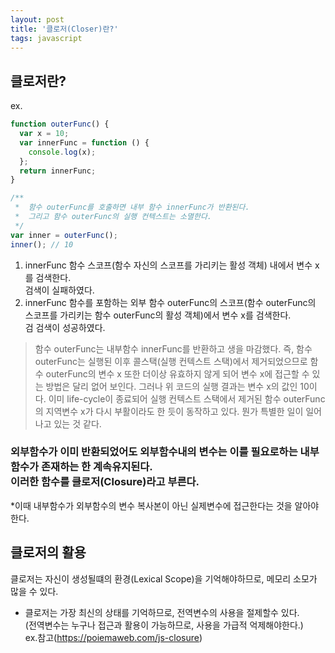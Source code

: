 ```yaml
---
layout: post
title: '클로저(Closer)란?'
tags: javascript
---
```


## 클로저란?

ex.

```javascript
function outerFunc() {
  var x = 10;
  var innerFunc = function () {
    console.log(x);
  };
  return innerFunc;
}

/**
 *  함수 outerFunc를 호출하면 내부 함수 innerFunc가 반환된다.
 *  그리고 함수 outerFunc의 실행 컨텍스트는 소멸한다.
 */
var inner = outerFunc();
inner(); // 10
```

1. innerFunc 함수 스코프(함수 자신의 스코프를 가리키는 활성 객체) 내에서 변수 x를 검색한다. <br/>검색이 실패하였다.
2. innerFunc 함수를 포함하는 외부 함수 outerFunc의 스코프(함수 outerFunc의 스코프를 가리키는 함수 outerFunc의 활성 객체)에서 변수 x를 검색한다.<br/>검 검색이 성공하였다.

> 함수 outerFunc는 내부함수 innerFunc를 반환하고 생을 마감했다. 즉, 함수 outerFunc는 실행된 이후 콜스택(실행 컨텍스트 스택)에서 제거되었으므로 함수 outerFunc의 변수 x 또한 더이상 유효하지 않게 되어 변수 x에 접근할 수 있는 방법은 달리 없어 보인다. 그러나 위 코드의 실행 결과는 변수 x의 값인 10이다. 이미 life-cycle이 종료되어 실행 컨텍스트 스택에서 제거된 함수 outerFunc의 지역변수 x가 다시 부활이라도 한 듯이 동작하고 있다. 뭔가 특별한 일이 일어나고 있는 것 같다.

### 외부함수가 이미 반환되었어도 외부함수내의 변수는 이를 필요로하는 내부함수가 존재하는 한 계속유지된다.<br/> 이러한 함수를 클로저(Closure)라고 부른다.

\*이때 내부함수가 외부함수의 변수 복사본이 아닌 실제변수에 접근한다는 것을 알아야한다.

## 클로저의 활용

클로저는 자신이 생성될떄의 환경(Lexical Scope)을 기억해야하므로, 메모리 소모가 많을 수 있다.

- 클로저는 가장 최신의 상태를 기억하므로, 전역변수의 사용을 절제할수 있다.<br/>(전역변수는 누구나 접근과 활용이 가능하므로, 사용을 가급적 억제해야한다.)<br/>
  ex.참고(https://poiemaweb.com/js-closure)
